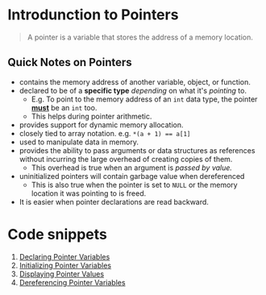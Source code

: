 # Introdunction to Pointers

> A pointer is a variable that stores the address of a memory location.

## Quick Notes on Pointers

- contains the memory address of another variable, object, or function.
- declared to be of a **specific type** *depending* on what it's *pointing* to.
  - E.g. To point to the memory address of an `int` data type, 
	  the pointer <strong><u>must</u></strong> be an `int` too.
  - This helps during pointer arithmetic.
- provides support for dynamic memory allocation.
- closely tied to array notation. e.g. `*(a + 1) == a[1]`
- used to manipulate data in memory.
- provides the ability to pass arguments or data structures as references without
	incurring the large overhead of creating copies of them.
  - This overhead is true when an argument is *passed by value.*
- uninitialized pointers will contain garbage value when dereferenced
  - This is also true when the pointer is set to `NULL` or the memory location it was pointing to is freed.
- It is easier when pointer declarations are read backward.


# Code snippets

1. [Declaring Pointer Variables](0x00-declaring_pointers.c)
2. [Initializing Pointer Variables](0x01-initializing_pointers.c)
3. [Displaying Pointer Values](0x02-displaying_pointer_values.c)
4. [Dereferencing Pointer Variables](0x03-dereferencing_pointers.c)

